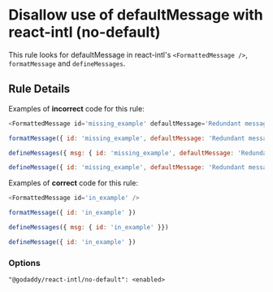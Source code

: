 # Disallow use of defaultMessage with react-intl (no-default)

This rule looks for defaultMessage in react-intl's `<FormattedMessage />`, `formatMessage` and `defineMessages`.

## Rule Details

Examples of **incorrect** code for this rule:

```js
<FormattedMessage id='missing_example' defaultMessage='Redundant message text' />
```

```js
formatMessage({ id: 'missing_example', defaultMessage: 'Redundant message text' })
```

```js
defineMessages({ msg: { id: 'missing_example', defaultMessage: 'Redundant message text' }})
```

```js
defineMessage({ id: 'missing_example', defaultMessage: 'Redundant message text' })
```

Examples of **correct** code for this rule:

```js
<FormattedMessage id='in_example' />
```

```js
formatMessage({ id: 'in_example' })
```

```js
defineMessages({ msg: { id: 'in_example' }})
```

```js
defineMessage({ id: 'in_example' })
```

### Options

```
"@godaddy/react-intl/no-default": <enabled>
```
